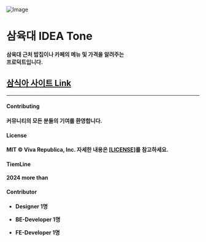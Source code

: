 ![Image](https://github.com/user-attachments/assets/69777d5d-9e90-4710-87c4-8ac42d6453ba)

# 삼육대 IDEA Tone

<b>
삼육대 근처 밥집이나 카페의 메뉴 및 가격을 알려주는 <br/> 프로덕트입니다.</br>

## [삼식아 사이트 Link](https://samsika.site/)

---

#### Contributing

커뮤니티의 모든 분들의 기여를 환영합니다.

#### License

MIT © Viva Republica, Inc. 자세한 내용은 [[LICENSE]](https://github.com/kss2002/ThreeSix/blob/main/LICENSE)를 참고하세요.

#### TiemLine

2024 more than

#### Contributor

- Designer 1명

- BE-Developer 1명

- FE-Developer 1명
